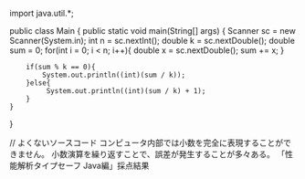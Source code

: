 import java.util.*;

public class Main {
    public static void main(String[] args) {
        Scanner sc = new Scanner(System.in);
        int n = sc.nextInt();
        double k = sc.nextDouble();
        double sum = 0;
        for(int i = 0; i < n; i++){
            double x = sc.nextDouble();
            sum += x;
        }
       
        if(sum % k == 0){
            System.out.println((int)(sum / k));
        }else{
             System.out.println((int)(sum / k) + 1);
        }
    }
}

// よくないソースコード
コンピュータ内部では小数を完全に表現することができません。
小数演算を繰り返すことで、誤差が発生することが多々ある。
「性能解析タイプセーフ Java編」採点結果
